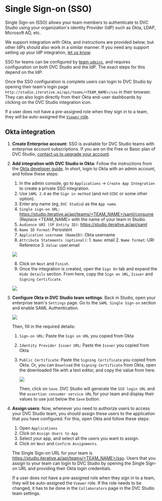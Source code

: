 # Single Sign-on (SSO)

Single Sign-on (SSO) allows your team members to authenticate to DVC Studio
using your organization's identity Provider (IdP) such as Okta, LDAP, Microsoft
AD, etc.

We support integration with Okta, and instructions are provided below; but other
IdPs should also work in a similar manner. If you need any support setting up
your IdP integration,
[let us know](/doc/studio/user-guide/troubleshooting#support).

SSO for teams can be configured by [team `admins`](#roles), and requires
configuration on both DVC Studio and the IdP. The exact steps for this depend on
the IdP.

Once the SSO configuration is complete users can login to DVC Studio by opening
their team's login page `http://studio.iterative.ai/api/teams/<TEAM_NAME>/sso`
in their browser. They can also login directly from their Okta end-user
dashboards by clicking on the DVC Studio integration icon.

If a user does not have a pre-assigned role when they sign in to a team, they
will be auto-assigned the [`Viewer` role](#roles).

## Okta integration

1. **Create Enterprise account**: SSO is available for DVC Studio teams with
   enterprise account subscriptions. If you are on the Free or Basic plan of DVC
   Studio,
   [contact us to upgrade your account](https://schedule.iterative.ai/studio-upgrade).

2. **Add integration with DVC Studio in Okta**: Follow the instructions from the
   [Okta developer guide](https://developer.okta.com/docs/guides/build-sso-integration/saml2/main/#create-your-integration-in-okta).
   In short, login to Okta with an admin account, and follow these steps:

   1. In the admin console, go to `Applications` -> `Create App Integration` to
      create a private SSO integration.
   2. Use `SAML 2.0` as the `Sign in method` (and not `OIDC` or some other
      option).
   3. Enter any name (eg, `DVC Studio`) as the `App name`.
   4. `Single sign-on URL`:
      [https://studio.iterative.ai/api/teams/<TEAM_NAME>/saml/consume](https://studio.iterative.ai/api/teams/<TEAM_NAME>/saml/consume)
      (Replace <TEAM_NAME> with the name of your team in Studio.
   5. `Audience URI (SP Entity ID)`: https://studio.iterative.ai/api/saml
   6. `Name ID Format`: Persistent
   7. `Application username (NameID)`: Okta username
   8. `Attribute Statements (optional)`: 1. `Name`: email 2. `Name format`: URI
      Reference 3. `Value`: user.email

   ![](https://static.iterative.ai/img/studio/sso_okta_configure_saml.png)

   8. Click on `Next` and `Finish`.
   9. Once the integration is created, open the `Sign On` tab and expand the
      `Hide Details` section. From here, copy the `Sign on URL`, `Issuer` and
      `Signing Certificate`.

   ![](https://static.iterative.ai/img/studio/sso_okta_sign_on_details.png)

3. **Configure Okta in DVC Studio team settings**: Back in Studio, open your
   enterprise team's `Settings` page. Go to the `SAML Single Sign-on` section
   and enable SAML Authentication.

   ![](https://static.iterative.ai/img/studio/sso_enable_saml_authentication.png)

   Then, fill in the required details:

   1. `Sign-on URL`: Paste the `Sign on URL` you copied from Okta
   2. `Identity Provider Issuer URL`: Paste the `Issuer` you copied from Okta
   3. `Public Certificate`: Paste the `Signing Certificate` you copied from
      Okta. Or, you can `Download` the `Signing Certificate` from Okta, open the
      downloaded file with a text editor, and copy the value from here.

      ![](https://static.iterative.ai/img/studio/sso_public_certificate.png)

      Then, click on `Save`. DVC Studio will generate the `SSO login URL` and
      the `assertion consumer service URL` for your team and display their
      values to use just below the `Save` button.

4. **Assign users**: Now, whenever you need to authorize users to access your
   DVC Studio team, you should assign these users to the application that you
   have configured. For this, open Okta and follow these steps:

   1. Open `Applications`
   2. Click on `Assign Users to App`
   3. Select your app, and select all the users you want to assign.
   4. Click on `Next` and `Confirm Assignments`.

   <admon>

   The Single Sign-on URL for your team is
   [https://studio.iterative.ai/api/teams/<TEAM_NAME>/sso](https://studio.iterative.ai/api/teams/<TEAM_NAME>/saml/consume).
   Users that you assign to your team can login to DVC Studio by opening the
   Single Sign-on URL and providing their Okta login credentials.

   </admon>

   <admon>

   If a user does not have a pre-assigned role when they sign in to a team, they
   will be auto-assigned the `Viewer` role. If the role needs to be changed, it
   has to be done in the `Collaborators` page in the DVC Studio team settings.

   </admon>
